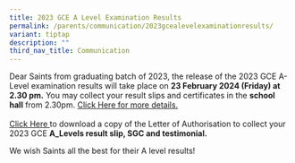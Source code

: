 ```yaml
---
title: 2023 GCE A Level Examination Results
permalink: /parents/communication/2023gcealevelexaminationresults/
variant: tiptap
description: ""
third_nav_title: Communication
---
```

<p>Dear Saints from graduating batch of 2023, the release of the 2023 GCE
A-Level examination results will take place on&nbsp;<strong>23&nbsp;February 2024&nbsp;(Friday) at 2.30 pm.</strong>&nbsp;You
may collect your result slips and certificates in the&nbsp;<strong>school hall</strong>&nbsp;from
2.30pm. <a href="/files/2024/Letter_to_Students_on_collection_of_A_level_results_Final.pdf" rel="noopener noreferrer nofollow" target="_blank">Click Here for more details.</a> 
<br>
<br><a href="/files/2024/Letter_of_Authorisation.pdf" rel="noopener noreferrer nofollow" target="_blank">Click Here </a>to
download a copy of the&nbsp;Letter of Authorisation to collect your 2023
GCE <strong>A_Levels result slip, SGC and testimonial.</strong>
</p>
<p>We wish Saints all the best for their A level results!</p>